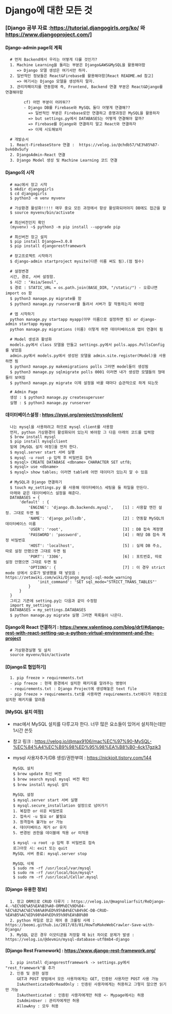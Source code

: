 Django에 대한 모든 것
==================

### [Django 공부 자료 :https://tutorial.djangogirls.org/ko/ 와 https://www.djangoproject.com/]

#### Django-admin page의 계획

      # 먼저 Backend에서 우리는 어떻게 다룰 것인가?
      1. Machine Learning을 돌리는 부분은 Django&AWS&MySQL을 활용해야함
         => Django 모델 생성은 여기서만 하자. 
      2. 일반적인 정보들은 React&Firebase를 활용해야함[React README.md 참고]
         => 여기서는 Django 모델을 생성하지 말자.
      3. 관리자페이지를 연동함에 즉, Frontend, Backend 연결 부분은 React&Django를 연결해야함
      
            cf) 어떤 부분이 어려워??
            - Django DB를 Firebase와 MySQL 둘다 어떻게 연결해??
              => 일반적인 부분은 Firebase로만 연결하고 증명과정은 MySQL을 활용하자
              => but settings.py에서 DATABASES는 어떻게 연결해야 할까?
              => Firebase를 Django와 연결하지 말고 React와 연결하자
              => 이제 시도해보자
      
      # 개발순서
      1. React-FirebaseStore 연결 :  https://velog.io/@chdb57/%E3%85%87-bvk60v5ufy
      2. DjangoAdmin-React 연결
      3. Django Model 생성 및 Machine Learning 코드 연결

#### Django의 시작 

      # mac에서 장고 시작
      $ mkdir djangogirls
      $ cd djangogirls
      $ python3 -m venv myvenv
      
      # 가상환경 활성화!!!!! 매우 중요 모든 과정에서 항상 활성화되어야지 DB에도 접근을 할 
      $ source myvenv/bin/activate
      
      # 최신버전인지 확인
      (myvenv) ~$ python3 -m pip install --upgrade pip
      
      # 최신버전 장고 설치
      $ pip install Django==3.0.8
      $ pip install djangorestframework
      
      # 장고프로젝트 시작하기
      $ django-admin startproject mysite(다른 이름 써도 됨).(점 필수)
      
      # 설정변경
      시간, 경로, 서버 설정함.
      $ 시간 : "Asia/Seoul", 
      $ 경로 : STATIC_URL = os.path.join(BASE_DIR, "/static/") - 오류나면 import os 함
      $ python3 manage.py migrate를 함
      $ python3 manage.py runserver를 돌려서 서버가 잘 작동하는지 봐야함
      
      # 앱 시작하기
      python manage.py startapp myapp(아무 이름으로 설정하면 됨) or django-admin startapp myapp
      python manage.py migrations (이름) 이렇게 하면 데이터베이스와 앱이 연결이 됨
      
      # Model 생성과 활성화
      models.py에서 class 모델을 만들고 settings.py에서 polls.apps.PollsConfig를 넣었음
      admin.py에서 models.py에서 생성된 모델을 admin.site.register(Model)을 사용하면 됨
      $ python3 manage.py makemigrations polls 그러면 model들이 생성됨
      $ python3 manage.py sqlmigrate polls 0001 이러면 내가 생성한 모델들의 형태들이 보여짐
      $ python3 manage.py migrate 이제 설정을 바꿀 때마다 습관적으로 하게 되는듯
      
      # Admin Page
      생성 : $ python3 manage.py createsuperuser
      실행 : $ python3 manage.py runserver
      
#### 데이터베이스설정 : https://pypi.org/project/mysqlclient/

      나는 mysql을 사용하려고 하므로 mysql client를 사용함
      먼저, python 가상환경이 활성화되어 있는지 봐야함 그 다음 아래의 코드를 입력함
      $ brew install mysql
      $ pip install mysqlclient
      밑에 [MySQL 설치 여정]을 먼저 한다.
      $ mysql.server start 서버 실행
      $ mysql -u root -p 입력 후 비밀번호 접속
      $ mysql> CREATE DATABASE <dbname> CHARACTER SET utf8;
      $ mysql> use <dbname>
      $ mysql> show tables; 이러면 table에 어떤 데이터가 있는지 알 수 있음
      
      # MySQL과 Django 연결하기
      $ touch my_settings.py 를 사용해 데이터베이스 세팅을 둘 파일을 만든다.
      아래와 같은 데이터베이스 설정을 해준다.
      DATABASES = {
          'default' : {
              'ENGINE': 'django.db.backends.mysql',    [1] : 사용할 엔진 설정. 그대로 두면 됨
              'NAME': 'django_pollsdb',                [2] : 연동할 MySQL의 데이터베이스 이름
              'USER': 'root',                          [3] : DB 접속 계정명
              'PASSWORD': 'password',                  [4] : 해당 DB 접속 계정 비밀번호
              'HOST': 'localhost',                     [5] : 실제 DB 주소, 따로 설정 안했으면 그대로 두면 됨
              'PORT': '3306',                          [6] : 포트번호, 따로 설정 안했으면 그대로 두면 됨
              'OPTIONS': {                             [7] : 이 경우 strict mode 상에서 오류가 발생했을 때 넣었음 : https://zetawiki.com/wiki/Django_mysql-sql-mode_warning
                  'init_command': 'SET sql_mode="STRICT_TRANS_TABLES"'
              }
          }
      }
      그리고 기존에 setting.py는 다음과 같이 수정함
      import my_settings
      DATABASES = my_settings.DATABASES
      $ python manage.py migrate 실행 그러면 목록들이 나온다.
      
#### Django와 React 연결하기 : https://www.valentinog.com/blog/drf/#django-rest-with-react-setting-up-a-python-virtual-environment-and-the-project

      # 가상환경실행 및 설치
      source myvenv/bin/activate
      
      
#### [Django로 협업하기]
      
      1. pip freeze > requirements.txt 
      - pip freeze : 현재 환경에서 설치한 패키지를 알려주는 명령어
      - requirements.txt : Django Project에 생성해놓은 text file
      - pip freeze > requirements.txt를 사용하면 requirements.txt에다가 자동으로 설치한 패키지를 알려줌
      
      
#### [MySQL 설치 여정]

- mac에서 MySQL 설치를 다루고자 한다. 너무 많은 요소들이 있어서 설치하는데만 1시간 쓴듯

- 참고 링크 : https://velog.io/@max9106/mac%EC%97%90-MySQL-%EC%84%A4%EC%B9%98%ED%95%98%EA%B8%B0-4ck17gzjk3

- mysql 사용자추가/DB 생성/권한부여 : https://nickjoit.tistory.com/144

      MySQL 설치
      $ brew update 최신 버전
      $ brew search mysql mysql 버전 확인
      $ brew install mysql 설치
      
      MySQL 설정
      $ mysql.server start 서버 실행
      $ mysql.secure_installation 설정으로 넘어가기
      1. 복잡한 or 쉬운 비밀번호
      2. 접속시 -u 필요 or 불필요
      3. 원격접속 불가능 or 가능
      4. 데이터베이스 제거 or 유지
      5. 변경된 권한을 데이블에 적용 or 미적용
      
      $ mysql -u root -p 입력 후 비밀번호 접속
      로그아웃 시: exit 또는 quit
      MySQL 서버 종료: mysql.server stop
      
      MySQL 삭제
      $ sudo rm -rf /usr/local/var/mysql
      $ sudo rm -rf /usr/local/bin/mysql*
      $ sudo rm -rf /usr/local/Cellar.mysql

#### [Django 유용한 정보]

      1. 장고 ORM으로 CRUD 다루기 : https://velog.io/@magnoliarfsit/ReDjango-4.-%EC%9E%A5%EA%B3%A0-ORM%EC%9D%84-%EC%82%AC%EC%9A%A9%ED%95%B4%EC%84%9C-DB-CRUD-%EA%B5%AC%ED%98%84%ED%95%98%EA%B8%B0
      2. python 파일로 장고 제어 중 크롤링 사례 : https://beomi.github.io/2017/03/01/HowToMakeWebCrawler-Save-with-Django/
      3. MySQL 같은 경우 이모티콘을 저장할 때 bit 차이로 문제가 발생 : https://velog.io/@devmin/mysql-database-utf8mb4-django

#### [Django Rest Framework] : https://www.django-rest-framework.org/
      
      1. pip install djangorestframework -> settings.py에서 "rest_framework"를 추가
      2. 인증 및 권한 설정 
         GET과 POST 방법에서 모든 사용자에게는 GET, 인증된 사용자만 POST 사용 가능
         IsAuthenticatedOrReadOnly : 인증된 사용자에게는 허용하고 그렇지 않으면 읽기만 가능
         IsAuthenticated : 인증된 사용자에게만 허용 <- Mypage에서는 허용
         IsAdminUser : 관리자에게만 허용
         AllowAny : 모두 허용
